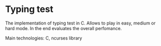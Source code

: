 # Typing test

The implementation of typing test in C. Allows to play in easy, medium or hard mode. In the end evaluates the overall perfomance.

Main technologies: C, ncurses library
